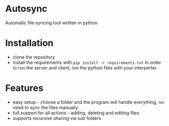 # Autosync
Automatic file syncing tool written in python
# Installation
- clone the repository
- install the requirements with
`pip install -r requirements.txt`
In order to run the server and client, run the python files with your interperter.
# Features
- easy setup - choose a folder and the program will handle everything, no need to sync the files manually.
- full support for all actions - adding, deleting and editing files.
- supports recursive sharing via sub folders
